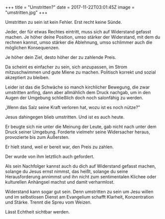 +++
title = "Umstritten?"
date = 2017-11-22T03:01:45Z
image = "umstritten.jpg"
+++

Umstritten zu sein ist kein Fehler. Erst recht keine Sünde.

Jeder, der für etwas Rechtes eintritt, muss sich auf Widerstand gefasst machen. Je höher deine Position, umso stärker der Widerstand, mit dem du rechnen kannst, umso stärker die Ablehnung, umso schlimmer auch die möglichen Konsequenzen.

Je höher dein Ziel, desto höher der zu zahlende Preis.

Da scheint es einfacher zu sein, sich anzupassen, im Strom mitzuschwimmen und gute Miene zu machen. Politisch korrekt und sozial akzeptiert zu bleiben. 

Leider ist das die Schwäche so manch kirchlicher Bewegung, die zwar umstritten anfing, dann aber allmählich dem Druck nachgab, um in den Augen der Umgebung schließlich doch noch salonfähig zu werden.

„Wenn das Salz seine Kraft verloren hat, wozu ist es noch nütze?”

Jesus dahingegen blieb umstritten. Und ist es auch heute.

Er beugte sich nie unter die Meinung der Leute, gab nicht nach unter dem Druck seiner Umgebung. Forderte vielmehr seine Widersacher heraus, provozierte bis zum Äußersten.

Er hielt stand, weil er bereit war, den Preis zu zahlen.

Der wurde von ihm letztlich auch gefordert.

Als sein Nachfolger kannst auch du dich auf Widerstand gefasst machen, solange du Jesus ernst nimmst, das heißt, solange du seine Herausforderung annimmst und ihn nicht zum sentimentalen Klichee oder kulturellen Anhängsel machst und damit verharmlost. 

Widerstand kann sogar gut sein. Denn umstritten zu sein um Jesu willen und im selbstlosen Dienst am Evangelium schafft Klarheit, Konzentration und Stärke. Trennt die Spreu vom Weizen. 

Lässt Echtheit sichtbar werden.